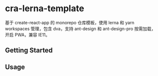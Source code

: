 # cra-lerna-template

基于 create-react-app 的 monorepo 仓库模板，使用 lerna 和 yarn workspaces 管理，包含 dva，支持 ant-design 和 ant-design-pro 按需加载，开启 PWA，兼容 IE11。

## Getting Started

## Usage
